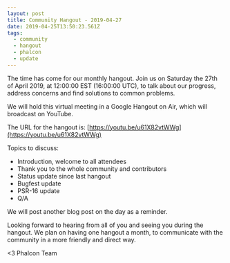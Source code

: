 ```yaml
---
layout: post
title: Community Hangout - 2019-04-27
date: 2019-04-25T13:50:23.561Z
tags:
  - community
  - hangout
  - phalcon
  - update
---
```

The time has come for our monthly hangout. Join us on Saturday the 27th of April 2019, at 12:00:00 EST (16:00:00 UTC), to talk about our progress, address concerns and find solutions to common problems.

We will hold this virtual meeting in a Google Hangout on Air, which will broadcast on YouTube.
<!--more-->
The URL for the hangout is: [https://youtu.be/u61X82vtWWg](https://youtu.be/u61X82vtWWg)

Topics to discuss:
- Introduction, welcome to all attendees
- Thank you to the whole community and contributors
- Status update since last hangout
- Bugfest update
- PSR-16 update
- Q/A

We will post another blog post on the day as a reminder.

Looking forward to hearing from all of you and seeing you during the hangout. We plan on having one hangout a month, to communicate with the community in a more friendly and direct way.

<3 Phalcon Team

